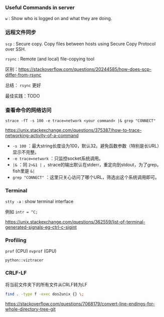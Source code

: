 ### Useful Commands in server

`w` : Show who is logged on and what they are doing.

### 远程文件同步

`scp` : Secure copy. Copy files between hosts using Secure Copy Protocol over SSH.

`rsync` : Remote (and local) file-copying tool

区别：https://stackoverflow.com/questions/20244585/how-does-scp-differ-from-rsync

总结： `rsync` 更好

最佳实践：TODO

### 查看命令的网络访问

```
strace -fT -s 100 -e trace=network <your command> |& grep "CONNECT"
```

https://unix.stackexchange.com/questions/375387/how-to-trace-networking-activity-of-a-command

- `-s 100` ：最大string长度设为100，默认32。避免函数参数（特别是长URL）显示不完整。
- `-e trace=network` ：只监控socket系统调用。
- `|&` ：同 `2>&1 |` ，strace的输出默认在stderr，重定向到stdout，为了grep。fish里是 `&|`
- `grep "CONNECT"` ：这里只关心访问了哪个URL，筛选出这个系统调用即可。

### Terminal

`stty -a` : show terminal interface

例如 `intr = ^C;`

https://unix.stackexchange.com/questions/362559/list-of-terminal-generated-signals-eg-ctrl-c-sigint

### Profiling

`prof` (CPU) `nvprof` (GPU)

`python::viztracer`

### CRLF-LF

将当前文件夹下的所有文件从CRLF转为LF

```bash
find . -type f -exec dos2unix {} \;
```

https://stackoverflow.com/questions/7068179/convert-line-endings-for-whole-directory-tree-git
